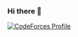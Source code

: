 ### Hi there 👋

[![CodeForces Profile](https://cf.leed.at?id=ChurriesJubilee)](https://codeforces.com/profile/ChurriesJubilee)
